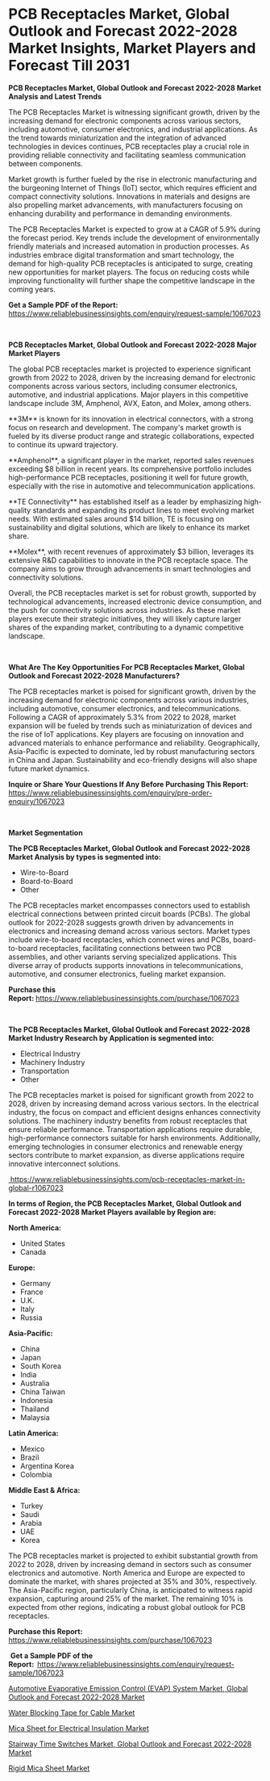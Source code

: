 <p><h1>PCB Receptacles Market, Global Outlook and Forecast 2022-2028 Market Insights, Market Players and Forecast Till 2031</h1></p><p><strong>PCB Receptacles Market, Global Outlook and Forecast 2022-2028 Market Analysis and Latest Trends</strong></p>
<p><p>The PCB Receptacles Market is witnessing significant growth, driven by the increasing demand for electronic components across various sectors, including automotive, consumer electronics, and industrial applications. As the trend towards miniaturization and the integration of advanced technologies in devices continues, PCB receptacles play a crucial role in providing reliable connectivity and facilitating seamless communication between components.</p><p>Market growth is further fueled by the rise in electronic manufacturing and the burgeoning Internet of Things (IoT) sector, which requires efficient and compact connectivity solutions. Innovations in materials and designs are also propelling market advancements, with manufacturers focusing on enhancing durability and performance in demanding environments.</p><p>The PCB Receptacles Market is expected to grow at a CAGR of 5.9% during the forecast period. Key trends include the development of environmentally friendly materials and increased automation in production processes. As industries embrace digital transformation and smart technology, the demand for high-quality PCB receptacles is anticipated to surge, creating new opportunities for market players. The focus on reducing costs while improving functionality will further shape the competitive landscape in the coming years.</p></p>
<p><strong>Get a Sample PDF of the Report:&nbsp;</strong> <a href="https://www.reliablebusinessinsights.com/enquiry/request-sample/1067023?utm_campaign=62&utm_medium=2&utm_source=Github&utm_content=ia&utm_term=27122024&utm_id=pcb-receptacles-market-global-outlook-and-forecast-2022-2028">https://www.reliablebusinessinsights.com/enquiry/request-sample/1067023</a></p>
<p>&nbsp;</p>
<p><strong>PCB Receptacles Market, Global Outlook and Forecast 2022-2028 Major Market Players</strong></p>
<p><p>The global PCB receptacles market is projected to experience significant growth from 2022 to 2028, driven by the increasing demand for electronic components across various sectors, including consumer electronics, automotive, and industrial applications. Major players in this competitive landscape include 3M, Amphenol, AVX, Eaton, and Molex, among others.</p><p>**3M** is known for its innovation in electrical connectors, with a strong focus on research and development. The company's market growth is fueled by its diverse product range and strategic collaborations, expected to continue its upward trajectory.</p><p>**Amphenol**, a significant player in the market, reported sales revenues exceeding $8 billion in recent years. Its comprehensive portfolio includes high-performance PCB receptacles, positioning it well for future growth, especially with the rise in automotive and telecommunication applications.</p><p>**TE Connectivity** has established itself as a leader by emphasizing high-quality standards and expanding its product lines to meet evolving market needs. With estimated sales around $14 billion, TE is focusing on sustainability and digital solutions, which are likely to enhance its market share.</p><p>**Molex**, with recent revenues of approximately $3 billion, leverages its extensive R&D capabilities to innovate in the PCB receptacle space. The company aims to grow through advancements in smart technologies and connectivity solutions.</p><p>Overall, the PCB receptacles market is set for robust growth, supported by technological advancements, increased electronic device consumption, and the push for connectivity solutions across industries. As these market players execute their strategic initiatives, they will likely capture larger shares of the expanding market, contributing to a dynamic competitive landscape.</p></p>
<p>&nbsp;</p>
<p><strong>What Are The Key Opportunities For PCB Receptacles Market, Global Outlook and Forecast 2022-2028 Manufacturers?</strong></p>
<p><p>The PCB receptacles market is poised for significant growth, driven by the increasing demand for electronic components across various industries, including automotive, consumer electronics, and telecommunications. Following a CAGR of approximately 5.3% from 2022 to 2028, market expansion will be fueled by trends such as miniaturization of devices and the rise of IoT applications. Key players are focusing on innovation and advanced materials to enhance performance and reliability. Geographically, Asia-Pacific is expected to dominate, led by robust manufacturing sectors in China and Japan. Sustainability and eco-friendly designs will also shape future market dynamics.</p></p>
<p><strong>Inquire or Share Your Questions If Any Before Purchasing This Report:</strong> <a href="https://www.reliablebusinessinsights.com/enquiry/pre-order-enquiry/1067023?utm_campaign=62&utm_medium=2&utm_source=Github&utm_content=ia&utm_term=27122024&utm_id=pcb-receptacles-market-global-outlook-and-forecast-2022-2028">https://www.reliablebusinessinsights.com/enquiry/pre-order-enquiry/1067023</a></p>
<p>&nbsp;</p>
<p><strong>Market Segmentation</strong></p>
<p><strong>The PCB Receptacles Market, Global Outlook and Forecast 2022-2028 Market Analysis by types is segmented into:</strong></p>
<p><ul><li>Wire-to-Board</li><li>Board-to-Board</li><li>Other</li></ul></p>
<p><p>The PCB receptacles market encompasses connectors used to establish electrical connections between printed circuit boards (PCBs). The global outlook for 2022-2028 suggests growth driven by advancements in electronics and increasing demand across various sectors. Market types include wire-to-board receptacles, which connect wires and PCBs, board-to-board receptacles, facilitating connections between two PCB assemblies, and other variants serving specialized applications. This diverse array of products supports innovations in telecommunications, automotive, and consumer electronics, fueling market expansion.</p></p>
<p><strong>Purchase this Report:&nbsp;</strong><a href="https://www.reliablebusinessinsights.com/purchase/1067023?utm_campaign=62&utm_medium=2&utm_source=Github&utm_content=ia&utm_term=27122024&utm_id=pcb-receptacles-market-global-outlook-and-forecast-2022-2028">https://www.reliablebusinessinsights.com/purchase/1067023</a></p>
<p>&nbsp;</p>
<p><strong>The PCB Receptacles Market, Global Outlook and Forecast 2022-2028 Market Industry Research by Application is segmented into:</strong></p>
<p><ul><li>Electrical Industry</li><li>Machinery Industry</li><li>Transportation</li><li>Other</li></ul></p>
<p><p>The PCB receptacles market is poised for significant growth from 2022 to 2028, driven by increasing demand across various sectors. In the electrical industry, the focus on compact and efficient designs enhances connectivity solutions. The machinery industry benefits from robust receptacles that ensure reliable performance. Transportation applications require durable, high-performance connectors suitable for harsh environments. Additionally, emerging technologies in consumer electronics and renewable energy sectors contribute to market expansion, as diverse applications require innovative interconnect solutions.</p></p>
<p><a href="https://www.reliablebusinessinsights.com/pcb-receptacles-market-in-global-r1067023?utm_campaign=62&utm_medium=2&utm_source=Github&utm_content=ia&utm_term=27122024&utm_id=pcb-receptacles-market-global-outlook-and-forecast-2022-2028">&nbsp;https://www.reliablebusinessinsights.com/pcb-receptacles-market-in-global-r1067023</a></p>
<p><strong>In terms of Region, the PCB Receptacles Market, Global Outlook and Forecast 2022-2028 Market Players available by Region are:</strong></p>
<p>
    <p> <strong> North America: </strong>
        <ul>
            <li>United States</li>
            <li>Canada</li>
        </ul>
        </p> 
    <p> <strong> Europe: </strong>
        <ul>
            <li>Germany</li>
            <li>France</li>
            <li>U.K.</li>
            <li>Italy</li>
            <li>Russia</li>
        </ul>
        </p> 
    <p> <strong> Asia-Pacific: </strong>
        <ul>
            <li>China</li>
            <li>Japan</li>
            <li>South Korea</li>
            <li>India</li>
            <li>Australia</li>
            <li>China Taiwan</li>
            <li>Indonesia</li>
            <li>Thailand</li>
            <li>Malaysia</li>
        </ul>
        </p> 
    <p> <strong> Latin America: </strong>
        <ul>
            <li>Mexico</li>
            <li>Brazil</li>
            <li>Argentina Korea</li>
            <li>Colombia</li>
        </ul>
        </p> 
    <p> <strong> Middle East & Africa: </strong>
        <ul>
            <li>Turkey</li>
            <li>Saudi</li>
            <li>Arabia</li>
            <li>UAE</li>
            <li>Korea</li>
        </ul>
    </p>
    </p>
<p><p>The PCB receptacles market is projected to exhibit substantial growth from 2022 to 2028, driven by increasing demand in sectors such as consumer electronics and automotive. North America and Europe are expected to dominate the market, with shares projected at 35% and 30%, respectively. The Asia-Pacific region, particularly China, is anticipated to witness rapid expansion, capturing around 25% of the market. The remaining 10% is expected from other regions, indicating a robust global outlook for PCB receptacles.</p></p>
<p><strong>Purchase this Report: </strong><a href="https://www.reliablebusinessinsights.com/purchase/1067023?utm_campaign=62&utm_medium=2&utm_source=Github&utm_content=ia&utm_term=27122024&utm_id=pcb-receptacles-market-global-outlook-and-forecast-2022-2028">https://www.reliablebusinessinsights.com/purchase/1067023</a></p>
<p>&nbsp;<strong>Get a Sample PDF of the Report:&nbsp;&nbsp;</strong><a href="https://www.reliablebusinessinsights.com/enquiry/request-sample/1067023?utm_campaign=62&utm_medium=2&utm_source=Github&utm_content=ia&utm_term=27122024&utm_id=pcb-receptacles-market-global-outlook-and-forecast-2022-2028">https://www.reliablebusinessinsights.com/enquiry/request-sample/1067023</a></p>
<p><strong></strong></p>
<p><p><a href="https://github.com/manesros8/Market-Research-Report-List-1/blob/main/automotive-evaporative-emission-control-evap-system-market-global-outlook-and-forecast-2022-2028-market.md?utm_campaign=62&utm_medium=2&utm_source=Github&utm_content=ia&utm_term=27122024&utm_id=pcb-receptacles-market-global-outlook-and-forecast-2022-2028">Automotive Evaporative Emission Control (EVAP) System Market, Global Outlook and Forecast 2022-2028 Market</a></p><p><a href="https://www.linkedin.com/pulse/a-mkt-nova-vc8zf?utm_campaign=62&utm_medium=2&utm_source=Github&utm_content=ia&utm_term=27122024&utm_id=pcb-receptacles-market-global-outlook-and-forecast-2022-2028">Water Blocking Tape for Cable Market</a></p><p><a href="https://www.linkedin.com/pulse/mica-sheet-electrical-insulation-market-evaluation-trends-size-r3blf?utm_campaign=62&utm_medium=2&utm_source=Github&utm_content=ia&utm_term=27122024&utm_id=pcb-receptacles-market-global-outlook-and-forecast-2022-2028">Mica Sheet for Electrical Insulation Market</a></p><p><a href="https://github.com/ulyssacrayne00231/Market-Research-Report-List-1/blob/main/stairway-time-switches-market-global-outlook-and-forecast-2022-2028-market.md?utm_campaign=62&utm_medium=2&utm_source=Github&utm_content=ia&utm_term=27122024&utm_id=pcb-receptacles-market-global-outlook-and-forecast-2022-2028">Stairway Time Switches Market, Global Outlook and Forecast 2022-2028 Market</a></p><p><a href="https://www.linkedin.com/pulse/analysis-global-rigid-mica-sheet-market-type-application-geography-yac2e?utm_campaign=62&utm_medium=2&utm_source=Github&utm_content=ia&utm_term=27122024&utm_id=pcb-receptacles-market-global-outlook-and-forecast-2022-2028">Rigid Mica Sheet Market</a></p></p>